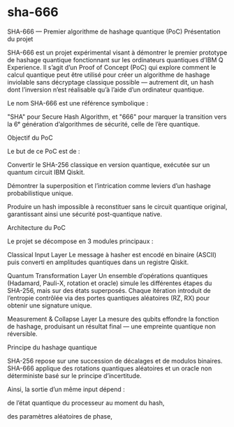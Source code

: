 # sha-666
SHA-666 — Premier algorithme de hashage quantique (PoC)
Présentation du projet

SHA-666 est un projet expérimental visant à démontrer le premier prototype de hashage quantique fonctionnant sur les ordinateurs quantiques d’IBM Q Experience.
Il s’agit d’un Proof of Concept (PoC) qui explore comment le calcul quantique peut être utilisé pour créer un algorithme de hashage inviolable sans décryptage classique possible — autrement dit, un hash dont l’inversion n’est réalisable qu’à l’aide d’un ordinateur quantique.

Le nom SHA-666 est une référence symbolique :

"SHA" pour Secure Hash Algorithm, et "666" pour marquer la transition vers la 6ᵉ génération d’algorithmes de sécurité, celle de l’ère quantique.

Objectif du PoC

Le but de ce PoC est de :

Convertir le SHA-256 classique en version quantique, exécutée sur un quantum circuit IBM Qiskit.

Démontrer la superposition et l’intrication comme leviers d’un hashage probabilistique unique.

Produire un hash impossible à reconstituer sans le circuit quantique original, garantissant ainsi une sécurité post-quantique native.

Architecture du PoC

Le projet se décompose en 3 modules principaux :

Classical Input Layer
Le message à hasher est encodé en binaire (ASCII) puis converti en amplitudes quantiques dans un registre Qiskit.

Quantum Transformation Layer
Un ensemble d’opérations quantiques (Hadamard, Pauli-X, rotation et oracle) simule les différentes étapes du SHA-256, mais sur des états superposés.
Chaque itération introduit de l’entropie contrôlée via des portes quantiques aléatoires (RZ, RX) pour obtenir une signature unique.

Measurement & Collapse Layer
La mesure des qubits effondre la fonction de hashage, produisant un résultat final — une empreinte quantique non réversible.

Principe du hashage quantique

SHA-256 repose sur une succession de décalages et de modulos binaires.
SHA-666 applique des rotations quantiques aléatoires et un oracle non déterministe basé sur le principe d’incertitude.

Ainsi, la sortie d’un même input dépend :

de l’état quantique du processeur au moment du hash,

des paramètres aléatoires de phase,
